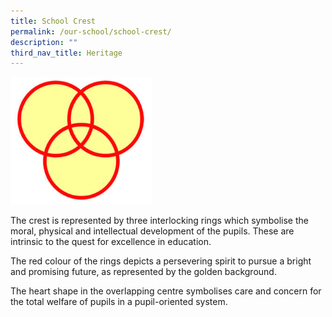 ```yaml
---
title: School Crest
permalink: /our-school/school-crest/
description: ""
third_nav_title: Heritage
---
```

<img src="/images/Homepage/school_crest-300x269.jpg" style="width:45%">

The crest is represented by three interlocking rings which symbolise the moral, physical and intellectual development of the pupils. These are intrinsic to the quest for excellence in education.

The red colour of the rings depicts a persevering spirit to pursue a bright and promising future, as represented by the golden background.

The heart shape in the overlapping centre symbolises care and concern for the total welfare of pupils in a pupil-oriented system.